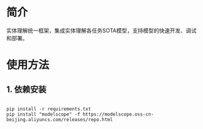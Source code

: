 # 简介
实体理解统一框架，集成实体理解各任务SOTA模型，支持模型的快速开发、调试和部署。


# 使用方法

## 1. 依赖安装
```

pip install -r requirements.txt
pip install "modelscope" -f https://modelscope.oss-cn-beijing.aliyuncs.com/releases/repo.html
